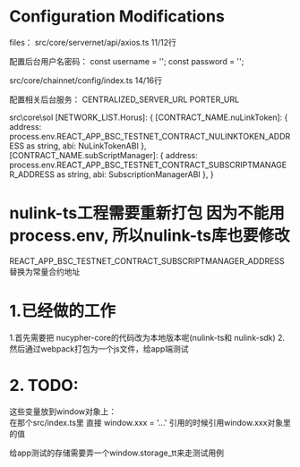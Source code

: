 # Configuration Modifications

files：
src/core/servernet/api/axios.ts   11/12行

  配置后台用户名密码： 
  const username = '';
  const password = '';

src/core/chainnet/config/index.ts    14/16行

配置相关后台服务：
    CENTRALIZED_SERVER_URL
    PORTER_URL


src\core\sol 
[NETWORK_LIST.Horus]: {
[CONTRACT_NAME.nuLinkToken]: { address:  process.env.REACT_APP_BSC_TESTNET_CONTRACT_NULINKTOKEN_ADDRESS as string, abi: NuLinkTokenABI },
[CONTRACT_NAME.subScriptManager]: { address: process.env.REACT_APP_BSC_TESTNET_CONTRACT_SUBSCRIPTMANAGER_ADDRESS as string, abi: SubscriptionManagerABI },
}


# nulink-ts工程需要重新打包  因为不能用 process.env, 所以nulink-ts库也要修改


REACT_APP_BSC_TESTNET_CONTRACT_SUBSCRIPTMANAGER_ADDRESS 替换为常量合约地址


# 1.已经做的工作

1.首先需要把 nucypher-core的代码改为本地版本呢(nulink-ts和 nulink-sdk)
2.然后通过webpack打包为一个js文件，给app端测试

# 2. TODO:

   这些变量放到window对象上：  
   在那个src/index.ts里  直接 window.xxx = '...'
   引用的时候引用window.xxx对象里的值

   给app测试的存储需要弄一个window.storage_tt来走测试用例

  